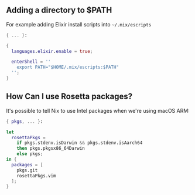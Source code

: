 ## Adding a directory to $PATH

For example adding Elixir install scripts into `~/.mix/escripts`

```nix
{ ... }:

{
  languages.elixir.enable = true;

  enterShell = ''
    export PATH="$HOME/.mix/escripts:$PATH"
  '';
}
```

## How Can I use Rosetta packages?

It's possible to tell Nix to use Intel packages when we're using macOS ARM:

```nix
{ pkgs, ... }:

let
  rosettaPkgs = 
    if pkgs.stdenv.isDarwin && pkgs.stdenv.isAarch64
    then pkgs.pkgsx86_64Darwin
    else pkgs;
in {
  packages = [
    pkgs.git
    rosettaPkgs.vim
  ];
}
```
